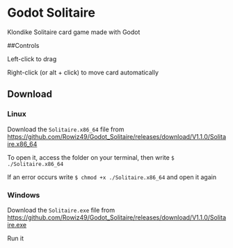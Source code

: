 # Godot Solitaire
Klondike Solitaire card game made with Godot

##Controls

Left-click to drag

Right-click (or alt + click) to move card automatically

## Download

### Linux

Download the `Solitaire.x86_64` file from https://github.com/Rowiz49/Godot_Solitaire/releases/download/V1.1.0/Solitaire.x86_64

To open it, access the folder on your terminal, then write `$ ./Solitaire.x86_64`

If an error occurs write `$ chmod +x ./Solitaire.x86_64` and open it again

### Windows

Download the `Solitaire.exe` file from https://github.com/Rowiz49/Godot_Solitaire/releases/download/V1.1.0/Solitaire.exe

Run it
